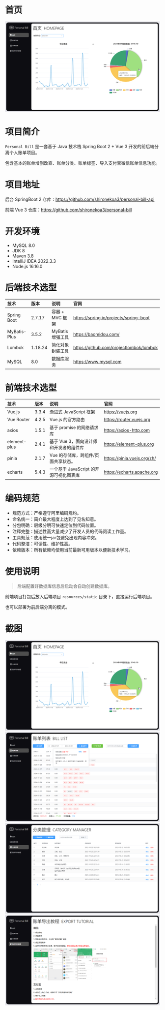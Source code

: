 # 首页

![](/doc/images/1.png)

# 项目简介

`Personal Bill` 是一套基于 Java 技术栈 Spring Boot 2 + Vue 3 开发的前后端分离个人账单项目。

包含基本的账单增删改查、账单分类、账单标签、导入支付宝微信账单信息功能。


# 项目地址

后台 SpringBoot 2 仓库：https://github.com/shironekoa3/personal-bill-api

前端 Vue 3 仓库：https://github.com/shironekoa3/personal-bill


# 开发环境

+ MySQL 8.0
+ JDK 8
+ Maven 3.8
+ IntelliJ IDEA 2022.3.3
+ Node.js 16.16.0

# 后端技术选型

| 技术         | 版本    | 说明             | 官网                                    |
| :----------- | :------ | :--------------- | :-------------------------------------- |
| Spring Boot  | 2.7.17  | 容器 + MVC 框架  | https://spring.io/projects/spring-boot  |
| MyBatis-Plus | 3.5.2   | MyBatis 增强工具 | https://baomidou.com/                   |
| Lombok       | 1.18.24 | 简化对象封装工具 | https://github.com/projectlombok/lombok |
| MySQL        | 8.0     | 数据库服务       | https://www.mysql.com                   |

# 前端技术选型

| 技术         | 版本  | 说明                                   | 官网                        |
| :----------- | :---- | :------------------------------------- | :-------------------------- |
| Vue.js       | 3.3.4 | 渐进式 JavaScript 框架                 | https://vuejs.org           |
| Vue Router   | 4.2.5 | Vue.js 的官方路由                      | https://router.vuejs.org    |
| axios        | 1.5.1 | 基于 promise 的网络请求库              | https://axios-http.com      |
| element-plus | 2.4.1 | 基于 Vue 3，面向设计师和开发者的组件库 | https://element-plus.org    |
| pinia        | 2.1.7 | Vue 的存储库，跨组件/页面共享状态。    | https://pinia.vuejs.org/zh/ |
| echarts      | 5.4.3 | 一个基于 JavaScript 的开源可视化图表库 | https://echarts.apache.org  |

# 编码规范

+ 规范方式：严格遵守阿里编码规约。
+ 命名统一：简介最大程度上达到了见名知意。
+ 分包明确：层级分明可快速定位到代码位置。
+ 注释完整：描述性高大量减少了开发人员的代码阅读工作量。
+ 工具规范：使用统一jar包避免出现内容冲突。
+ 代码整洁：可读性、维护性高。
+ 依赖版本：所有依赖均使用当前最新可用版本以便新技术学习。

# 使用说明

> 后端配置好数据库信息后启动会自动创建数据库。

前端项目打包后放入后端项目 `resources/static` 目录下，直接运行后端项目。

也可以部署为前后端分离的模式。

# 截图

![](/doc/images/1.png)
![](/doc/images/2.png)
![](/doc/images/3.png)
![](/doc/images/4.png)

